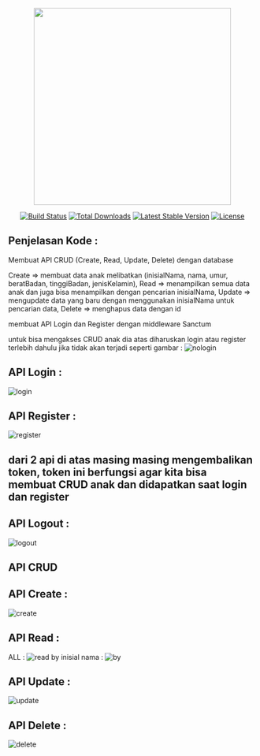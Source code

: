 <p align="center"><a href="https://laravel.com" target="_blank"><img src="https://raw.githubusercontent.com/laravel/art/master/logo-lockup/5%20SVG/2%20CMYK/1%20Full%20Color/laravel-logolockup-cmyk-red.svg" width="400"></a></p>

<p align="center">
<a href="https://travis-ci.org/laravel/framework"><img src="https://travis-ci.org/laravel/framework.svg" alt="Build Status"></a>
<a href="https://packagist.org/packages/laravel/framework"><img src="https://img.shields.io/packagist/dt/laravel/framework" alt="Total Downloads"></a>
<a href="https://packagist.org/packages/laravel/framework"><img src="https://img.shields.io/packagist/v/laravel/framework" alt="Latest Stable Version"></a>
<a href="https://packagist.org/packages/laravel/framework"><img src="https://img.shields.io/packagist/l/laravel/framework" alt="License"></a>
</p>


## Penjelasan Kode : 


Membuat API CRUD (Create, Read, Update, Delete) dengan database


Create => membuat data anak melibatkan (inisialNama, nama, umur, beratBadan, tinggiBadan, jenisKelamin),
Read => menampilkan semua data anak dan juga bisa menampilkan dengan pencarian inisialNama,
Update => mengupdate data yang baru dengan menggunakan inisialNama untuk pencarian data,
Delete => menghapus data dengan id

membuat API Login dan Register dengan middleware Sanctum

untuk bisa mengakses CRUD anak dia atas diharuskan login atau register terlebih dahulu jika tidak akan terjadi seperti gambar :
![nologin](https://user-images.githubusercontent.com/77370938/136696738-2fb5b5df-186d-4305-b21c-5968fa0fb66d.png)

## API Login :
![login](https://user-images.githubusercontent.com/77370938/136696994-f3a4c6af-416e-478d-92cc-29c6f0c346a5.png)

## API Register :
![register](https://user-images.githubusercontent.com/77370938/136697364-697ac779-5211-415b-9c92-56b0b76612b9.png)

## dari 2 api di atas masing masing mengembalikan token, token ini berfungsi agar kita bisa membuat CRUD anak dan didapatkan saat login dan register

## API Logout :
![logout](https://user-images.githubusercontent.com/77370938/136697117-f8f9b8e2-38d4-4366-8a51-88a1718f3f9c.png)

## API CRUD

## API Create :
![create](https://user-images.githubusercontent.com/77370938/136697182-0e425992-e8a7-483c-8769-6588cbef46ee.png)

## API Read : 
ALL : 
![read](https://user-images.githubusercontent.com/77370938/136697376-a39154fb-d73a-4bed-b5d1-72e1c39c22de.png)
by inisial nama :
![by](https://user-images.githubusercontent.com/77370938/136697417-ff1d4497-836c-49d6-874e-ed1626a65b0b.png)

## API Update :
![update](https://user-images.githubusercontent.com/77370938/136697458-36eb1042-9b55-4de3-a5d4-81af49471867.png)

## API Delete :
![delete](https://user-images.githubusercontent.com/77370938/136697485-641e335c-5a19-47f4-88a0-462e517676dc.png)






